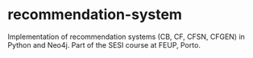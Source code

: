 # recommendation-system
Implementation of recommendation systems (CB, CF, CFSN, CFGEN) in Python and Neo4j. Part of the SESI course at FEUP, Porto.
